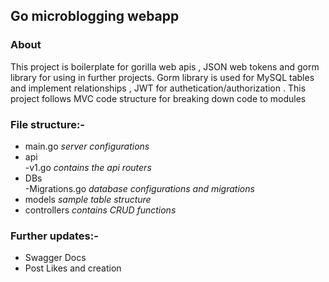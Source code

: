 ## Go microblogging webapp 


### About  
This project is boilerplate for gorilla web apis , JSON web tokens and gorm library for using in further projects. Gorm library is used for MySQL tables and implement relationships , JWT for authetication/authorization . This project follows MVC code structure for breaking down code to modules

### File structure:-  
- main.go *server configurations*  
- api  
-v1.go *contains the api routers*  
- DBs  
-Migrations.go *database configurations and migrations*  
- models *sample table structure*  
- controllers *contains CRUD functions*  

### Further updates:-  
- Swagger Docs  
- Post Likes and creation  